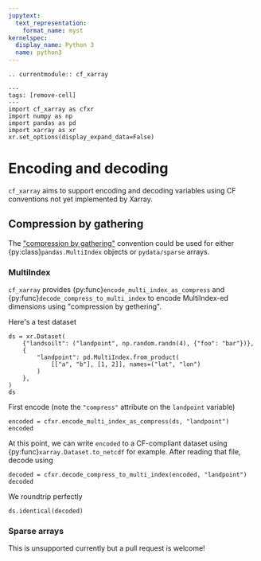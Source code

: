 ```yaml
---
jupytext:
  text_representation:
    format_name: myst
kernelspec:
  display_name: Python 3
  name: python3
---
```

```{eval-rst}
.. currentmodule:: cf_xarray
```
```{code-cell}
---
tags: [remove-cell]
---
import cf_xarray as cfxr
import numpy as np
import pandas as pd
import xarray as xr
xr.set_options(display_expand_data=False)
```


# Encoding and decoding

`cf_xarray` aims to support encoding and decoding variables using CF conventions not yet implemented by Xarray. 

## Compression by gathering

The ["compression by gathering"](http://cfconventions.org/Data/cf-conventions/cf-conventions-1.8/cf-conventions.html#compression-by-gathering) 
convention could be used for either {py:class}`pandas.MultiIndex` objects or `pydata/sparse` arrays.

### MultiIndex

``cf_xarray`` provides {py:func}`encode_multi_index_as_compress` and {py:func}`decode_compress_to_multi_index` to encode MultiIndex-ed
dimensions using "compression by gethering". 

Here's a test dataset
```{code-cell}
ds = xr.Dataset(
    {"landsoilt": ("landpoint", np.random.randn(4), {"foo": "bar"})},
    {
        "landpoint": pd.MultiIndex.from_product(
            [["a", "b"], [1, 2]], names=("lat", "lon")
        )
    },
)
ds
```
First encode (note the `"compress"` attribute on the `landpoint` variable)
```{code-cell}
encoded = cfxr.encode_multi_index_as_compress(ds, "landpoint")
encoded
```

At this point, we can write `encoded` to a CF-compliant dataset using {py:func}`xarray.Dataset.to_netcdf` for example.
After reading that file, decode using
```{code-cell}
decoded = cfxr.decode_compress_to_multi_index(encoded, "landpoint")
decoded
```

We roundtrip perfectly
```{code-cell}
ds.identical(decoded)
```

### Sparse arrays

This is unsupported currently but a pull request is welcome!

